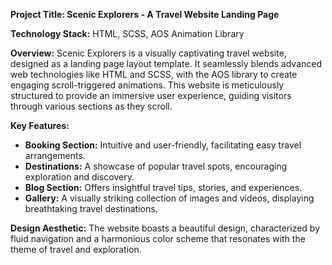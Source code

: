 **Project Title: Scenic Explorers - A Travel Website Landing Page**

**Technology Stack:** HTML, SCSS, AOS Animation Library

**Overview:** 
Scenic Explorers is a visually captivating travel website, designed as a landing page layout template. It seamlessly blends advanced web technologies like HTML and SCSS, with the AOS library to create engaging scroll-triggered animations. This website is meticulously structured to provide an immersive user experience, guiding visitors through various sections as they scroll.

**Key Features:**
- **Booking Section:** Intuitive and user-friendly, facilitating easy travel arrangements.
- **Destinations:** A showcase of popular travel spots, encouraging exploration and discovery.
- **Blog Section:** Offers insightful travel tips, stories, and experiences.
- **Gallery:** A visually striking collection of images and videos, displaying breathtaking travel destinations.

**Design Aesthetic:**
The website boasts a beautiful design, characterized by fluid navigation and a harmonious color scheme that resonates with the theme of travel and exploration.


